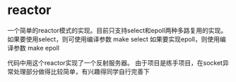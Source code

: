 reactor
=======
一个简单的reactor模式的实现。目前只支持select和epoll两种多路复用的实现。
如果要使用select，则可使用编译参数
make select
如果要实现epoll，则使用编译参数
make epoll

代码中用这个reactor实现了一个反射服务器。
由于项目是练手项目，在socket异常处理部分做得比较简单，有兴趣得同学自行完善下
